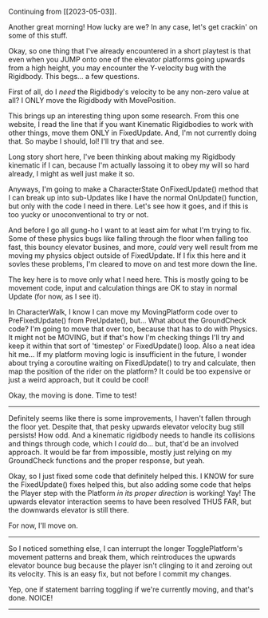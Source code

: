 Continuing from [[2023-05-03]].

Another great morning! How lucky are we? In any case, let's get crackin' on some of this stuff.

Okay, so one thing that I've already encountered in a short playtest is that even when you JUMP onto one of the elevator platforms going upwards from a high height, you may encounter the Y-velocity bug with the Rigidbody. This begs... a few questions.

First of all, do I *need* the Rigidbody's velocity to be any non-zero value at all? I ONLY move the Rigidbody with MovePosition.

This brings up an interesting thing upon some research. From this one website, I read the line that if you want Kinematic Rigidbodies to work with other things, move them ONLY in FixedUpdate. And, I'm not currently doing that. So maybe I should, lol! I'll try that and see.

Long story short here, I've been thinking about making my Rigidbody kinematic if I can, because I'm actually lassoing it to obey my will so hard already, I might as well just make it so.

Anyways, I'm going to make a CharacterState OnFixedUpdate() method that I can break up into sub-Updates like I have the normal OnUpdate() function, but only with the code I need in there. Let's see how it goes, and if this is too yucky or unoconventional to try or not.

And before I go all gung-ho I want to at least aim for what I'm trying to fix. Some of these physics bugs like falling through the floor when falling too fast, this bouncy elevator busines, and more, *could* very well result from me moving my physics object outside of FixedUpdate. If I fix this here and it sovles these problems, I'm cleared to move on and test more down the line.

The key here is to move only what I need here. This is mostly going to be movement code, input and calculation things are OK to stay in normal Update (for now, as I see it).

In CharacterWalk, I know I can move my MovingPlatform code over to PreFixedUpdate() from PreUpdate(), but... What about the GroundCheck code? I'm going to move that over too, because that has to do with Physics. It might not be MOVING, but if that's how I'm checking things I'll try and keep it within that sort of 'timestep' or FixedUpdate() loop.
	Also a neat idea hit me... If my platform moving logic is insufficient in the future, I wonder about trying a coroutine waiting on FixedUpdate() to try and calculate, then map the position of the rider on the platform? It could be too expensive or just a weird approach, but it could  be cool!

Okay, the moving is done. Time to test!

---

Definitely seems like there is some improvements, I haven't fallen through the floor yet. Despite that, that pesky upwards elevator velocity bug still persists! How odd. And a kinematic rigidbody needs to handle its collisions and things through code, which I *could* do... but, that'd be an involved approach. It would be far from impossible, mostly just relying on my GroundCheck functions and the proper response, but yeah.

Okay, so I just fixed some code that definitely helped this. I KNOW for sure the FixedUpdate() fixes helped this, but also adding some code that helps the Player step with the Platform *in its proper direction* is working! Yay!
The upwards elevator interaction seems to have been resolved THUS FAR, but the downwards elevator is still there.

For now, I'll move on.

---

So I noticed something else, I can interrupt the longer TogglePlatform's movement patterns and break them, which reintroduces the upwards elevator bounce bug because the player isn't clinging to it and zeroing out its velocity. This is an easy fix, but not before I commit my changes.

Yep, one if statement barring toggling if we're currently moving, and that's done. NOICE!

---

